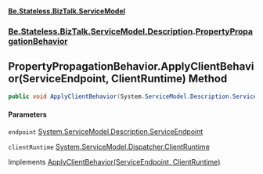 #### [Be.Stateless.BizTalk.ServiceModel](README.md 'README')
### [Be.Stateless.BizTalk.ServiceModel.Description](Be.Stateless.BizTalk.ServiceModel.Description.md 'Be.Stateless.BizTalk.ServiceModel.Description').[PropertyPropagationBehavior](PropertyPropagationBehavior.md 'Be.Stateless.BizTalk.ServiceModel.Description.PropertyPropagationBehavior')

## PropertyPropagationBehavior.ApplyClientBehavior(ServiceEndpoint, ClientRuntime) Method

```csharp
public void ApplyClientBehavior(System.ServiceModel.Description.ServiceEndpoint endpoint, System.ServiceModel.Dispatcher.ClientRuntime clientRuntime);
```
#### Parameters

<a name='Be.Stateless.BizTalk.ServiceModel.Description.PropertyPropagationBehavior.ApplyClientBehavior(System.ServiceModel.Description.ServiceEndpoint,System.ServiceModel.Dispatcher.ClientRuntime).endpoint'></a>

`endpoint` [System.ServiceModel.Description.ServiceEndpoint](https://docs.microsoft.com/en-us/dotnet/api/System.ServiceModel.Description.ServiceEndpoint 'System.ServiceModel.Description.ServiceEndpoint')

<a name='Be.Stateless.BizTalk.ServiceModel.Description.PropertyPropagationBehavior.ApplyClientBehavior(System.ServiceModel.Description.ServiceEndpoint,System.ServiceModel.Dispatcher.ClientRuntime).clientRuntime'></a>

`clientRuntime` [System.ServiceModel.Dispatcher.ClientRuntime](https://docs.microsoft.com/en-us/dotnet/api/System.ServiceModel.Dispatcher.ClientRuntime 'System.ServiceModel.Dispatcher.ClientRuntime')

Implements [ApplyClientBehavior(ServiceEndpoint, ClientRuntime)](https://docs.microsoft.com/en-us/dotnet/api/System.ServiceModel.Description.IEndpointBehavior.ApplyClientBehavior#System_ServiceModel_Description_IEndpointBehavior_ApplyClientBehavior_System_ServiceModel_Description_ServiceEndpoint,System_ServiceModel_Dispatcher_ClientRuntime_ 'System.ServiceModel.Description.IEndpointBehavior.ApplyClientBehavior(System.ServiceModel.Description.ServiceEndpoint,System.ServiceModel.Dispatcher.ClientRuntime)')